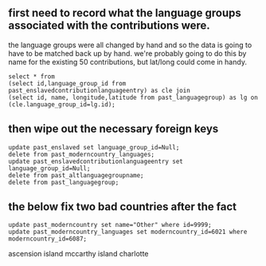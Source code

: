 ## first need to record what the language groups associated with the contributions were. 

the language groups were all changed by hand and so the data is going to have to be matched back up by hand. we're probably going to do this by name for the existing 50 contributions, but lat/long could come in handy.
	
	select * from
	(select id,language_group_id from past_enslavedcontributionlanguageentry) as cle join
	(select id, name, longitude,latitude from past_languagegroup) as lg on (cle.language_group_id=lg.id);


## then wipe out the necessary foreign keys

	update past_enslaved set language_group_id=Null;
	delete from past_moderncountry_languages;
	update past_enslavedcontributionlanguageentry set language_group_id=Null;
	delete from past_altlanguagegroupname;
	delete from past_languagegroup;


## the below fix two bad countries after the fact

	update past_moderncountry set name="Other" where id=9999;
	update past_moderncountry_languages set moderncountry_id=6021 where moderncountry_id=6087;
	
	


ascension island
mccarthy island
charlotte